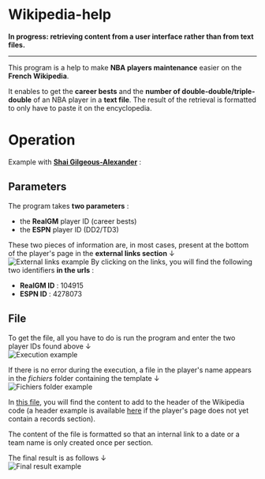 # Wikipedia-help

**In progress: retrieving content from a user interface rather than from text files.**

---

This program is a help to make **NBA players maintenance** easier on the **French Wikipedia**.

It enables to get the **career bests** and the **number of double-double/triple-double** of an NBA player in a **text file**. The result of the retrieval is formatted to only have to paste it on the encyclopedia.

# Operation
Example with [**Shai Gilgeous-Alexander**](https://fr.wikipedia.org/wiki/Shai_Gilgeous-Alexander) :
## Parameters
The program takes **two parameters** :
- the **RealGM** player ID (career bests)
- the **ESPN** player ID (DD2/TD3)

These two pieces of information are, in most cases, present at the bottom of the player's page in the **external links section** &#8595;\
![External links example](https://i.imgur.com/Zm2aNUI.png)
By clicking on the links, you will find the following two identifiers **in the urls**  :
- **RealGM ID** : 104915
- **ESPN ID** : 4278073

## File
To get the file, all you have to do is run the program and enter the two player IDs found above &#8595;\
![Execution example](https://i.imgur.com/JhbGiHF.png)

If there is no error during the execution, a file in the player's name appears in the *fichiers* folder containing the template &#8595;\
![Fichiers folder example](https://i.imgur.com/nfTuYxA.png)

In [this file](https://github.com/JorickPepin/Wikipedia-help/blob/master/fichiers/Shai_Gilgeous-Alexander.txt), you will find the content to add to the header of the Wikipedia code (a header example is available [here](https://fr.wikipedia.org/w/index.php?title=Utilisateur:Jorlck/Mod%C3%A8les&action=edit&section=4) if the player's page does not yet contain a records section).

The content of the file is formatted so that an internal link to a date or a team name is only created once per section.

The final result is as follows &#8595;\
![Final result example](https://i.imgur.com/GjB9BzQ.png)